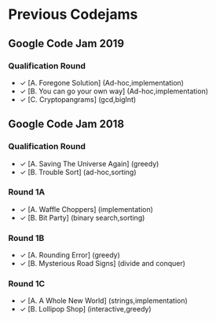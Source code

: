 # Previous Codejams

## Google Code Jam 2019

### Qualification Round

* ✓ [A. Foregone Solution] (Ad-hoc,implementation)
* ✓ [B. You can go your own way] (Ad-hoc,implementation)
* ✓ [C. Cryptopangrams] (gcd,bigInt)


## Google Code Jam 2018

### Qualification Round

* ✓ [A. Saving The Universe Again] (greedy)
* ✓ [B. Trouble Sort] (ad-hoc,sorting)

### Round 1A

* ✓ [A. Waffle Choppers] (implementation)
* ✓ [B. Bit Party] (binary search,sorting)
### Round 1B

* ✓ [A. Rounding Error] (greedy)
* ✓ [B. Mysterious Road Signs] (divide and conquer)
### Round 1C

* ✓ [A. A Whole New World] (strings,implementation)
* ✓ [B. Lollipop Shop] (interactive,greedy)
